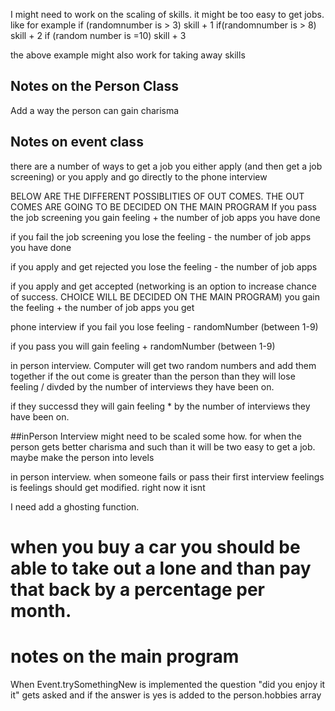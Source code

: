 I might need to work on the scaling of skills.  it might be too easy to get jobs.  like for example 
if (randomnumber is > 3)
skill + 1
if(randomnumber is > 8)
skill + 2
if (random number is =10)
skill  + 3

the above example might also work for taking away skills

## Notes on the Person Class
Add a way the person can gain charisma


## Notes on event class
there are a number of ways to get a job
you either apply (and then get a job screening)
or you apply and go directly to the phone interview

BELOW ARE THE DIFFERENT POSSIBLITIES OF OUT COMES.  THE OUT COMES ARE GOING TO BE DECIDED ON THE MAIN PROGRAM
If you pass the job screening 
you gain feeling + the number of job apps you have done

if you fail the job screening
you lose the feeling - the number of job apps you have done

if you apply and  get rejected 
you lose the feeling - the number of job apps

if you apply and get accepted (networking is an option to increase chance of success.  CHOICE WILL BE DECIDED ON THE MAIN PROGRAM)
you gain the feeling + the number of job apps you get

phone interview 
if you fail you lose feeling - randomNumber (between 1-9)

if you pass you will gain feeling + randomNumber (between 1-9)

in person interview.  Computer will get two random numbers and add them together if the out come is greater than the person than they will lose feeling / divded by the number of interviews they have been on.

if they successd they will gain feeling * by the number of interviews they have been on.



##inPerson Interview might need to be scaled some how. for when the person gets better charisma and such than it will be two easy to get a job.  maybe make the person into levels

in person interview.  when someone fails or pass their first interview feelings is feelings should get modified.  right now it isnt

I need add a ghosting function.

# when you buy a car you should be able to take out a lone and than pay that back by a percentage per month.

# notes on the main program
When Event.trySomethingNew is implemented the question "did you enjoy it it"  gets asked and if the answer is yes is added to the person.hobbies array




